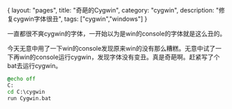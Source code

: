 {
layout: "pages",
title: "奇葩的Cygwin",
category: "cygwin",
description: "修复cygwin字体很丑",
tags: ["cygwin","windows"]
}

一直都很不爽cygwin的字体，一开始以为是win的console的字体就是这么丑的。

今天无意中用了一下win的console发现原来win的没有那么糟糕。无意中试了一下再win的console运行cygwin，发现字体没有变丑。真是奇葩啊。赶紧写了个bat去运行cygwin。

```bat
@echo off
C:
cd C:\cygwin
run Cygwin.bat
```

